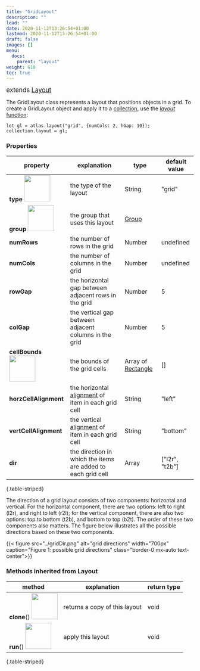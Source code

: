 ```yaml
---
title: "GridLayout"
description: ""
lead: ""
date: 2020-11-12T13:26:54+01:00
lastmod: 2020-11-12T13:26:54+01:00
draft: false
images: []
menu:
  docs:
    parent: "layout"
weight: 610
toc: true
---
```

<span style="font-size:1.2em">extends [Layout](../layout/)</span><br>

The GridLayout class represents a layout that positions objects in a grid. To create a GridLayout object and apply it to a [collection](../../group/collection/), use the [_layout_ function](../../global/func/):

    let gl = atlas.layout("grid", {numCols: 2, hGap: 10});
    collection.layout = gl;

### Properties
| property |  explanation   | type | default value |
| --- | --- | --- | --- |
|**type** <img width="70px" src="../../readonly.png"> | the type of the layout | String | "grid" | 
|**group** <img width="70px" src="../../readonly.png">| the group that uses this layout | [Group](../../group/group/) |  |
|**numRows**| the number of rows in the grid | Number | undefined |
|**numCols**| the number of columns in the grid | Number | undefined |
|**rowGap**| the horizontal gap between adjacent rows in the grid | Number | 5 |
|**colGap**| the vertical gap between adjacent columns in the grid | Number | 5 |
|**cellBounds** <img width="70px" src="../../readonly.png">| the bounds of the grid cells | Array of [Rectangle](../../basic/rectangle/) | [] |
|**horzCellAlignment**| the horizontal [alignment](../../global/constants/#anchor) of item in each grid cell | String | "left" |
|**vertCellAlignment**| the vertical [alignment](../../global/constants/#anchor) of item in each grid cell | String | "bottom" |
|**dir**| the direction in which the items are added to each grid cell | Array | ["l2r", "t2b"] |

{.table-striped}

The direction of a grid layout consists of two components: horizontal and vertical. For the horizontal component, there are two options: left to right (l2r), and right to left (r2l); for the vertical component, there are also two options: top to bottom (t2b), and bottom to top (b2t). The order of these two components also matters. The figure below illustrates all the possible directions based on these two components.

{{< figure src="../gridDir.png" alt="grid directions" width="700px" caption="Figure 1: possible grid directions" class="border-0 mx-auto text-center">}}

### Methods inherited from Layout
| method |  explanation   | return type |
| --- | --- | --- |
| **clone**() <img width="70px" src="../../overrides.png"> | returns a copy of this layout | void |
| **run**() <img width="70px" src="../../overrides.png"> | apply this layout | void |
{.table-striped}